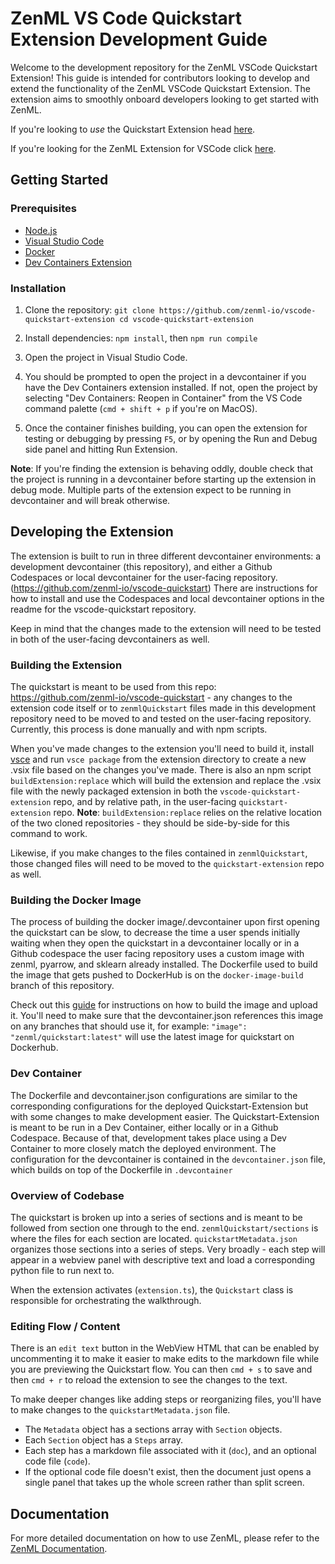 # ZenML VS Code Quickstart Extension Development Guide

Welcome to the development repository for the ZenML VSCode Quickstart Extension! This guide is intended for contributors looking to develop and extend the functionality of the ZenML VSCode Quickstart Extension. The extension aims to smoothly onboard developers looking to get started with ZenML.

If you're looking to *use* the Quickstart Extension head [here](https://github.com/zenml-io/vscode-quickstart).

If you're looking for the ZenML Extension for VSCode click [here](https://github.com/zenml-io/vscode-zenml).

## Getting Started

### Prerequisites

- [Node.js](https://nodejs.org/en/download/)
- [Visual Studio Code](https://code.visualstudio.com/Download)
- [Docker](https://www.docker.com/get-started/)
- [Dev Containers Extension](https://marketplace.visualstudio.com/items?itemName=ms-vscode-remote.remote-containers)

### Installation

1. Clone the repository:
   `git clone https://github.com/zenml-io/vscode-quickstart-extension cd vscode-quickstart-extension`

2. Install dependencies:
   `npm install`, then `npm run compile`

3. Open the project in Visual Studio Code.

4. You should be prompted to open the project in a devcontainer if you have the Dev Containers extension installed. If not, open the project by
   selecting "Dev Containers: Reopen in Container" from the VS Code command palette (`cmd + shift + p` if you're on MacOS).

5. Once the container finishes building, you can open the extension for testing or debugging by pressing `F5`, or by opening the Run and Debug side panel and hitting Run Extension.

**Note**: If you're finding the extension is behaving oddly, double check that the project is running in a devcontainer before starting up the extension in debug mode. Multiple parts of the extension expect to be running in devcontainer and will break otherwise.

## Developing the Extension

The extension is built to run in three different devcontainer environments: a development devcontainer (this repository), and either a Github Codespaces or local devcontainer for the user-facing repository. (https://github.com/zenml-io/vscode-quickstart) There are instructions for how to install and use the Codespaces and local devcontainer options in the readme for the vscode-quickstart repository.

Keep in mind that the changes made to the extension will need to be tested in both of the user-facing devcontainers as well.

### Building the Extension

The quickstart is meant to be used from this repo: https://github.com/zenml-io/vscode-quickstart - any changes to the extension code itself or to `zenmlQuickstart` files made in this development repository need to be moved to and tested on the user-facing repository. Currently, this process is done manually and with npm scripts.

When you've made changes to the extension you'll need to build it, install [vsce](https://github.com/microsoft/vscode-vsce) and run `vsce package` from the extension directory to create a new .vsix file based on the changes you've made. There is also an npm script `buildExtension:replace` which will build the extension and replace the .vsix file with the newly packaged extension in both the `vscode-quickstart-extension` repo, and by relative path, in the user-facing `quickstart-extension` repo. **Note**: `buildExtension:replace` relies on the relative location of the two cloned repositories - they should be side-by-side for this command to work.

Likewise, if you make changes to the files contained in `zenmlQuickstart`, those changed files will need to be moved to the `quickstart-extension` repo as well.

### Building the Docker Image

The process of building the docker image/.devcontainer upon first opening the quickstart can be slow, to decrease the time a user spends initially waiting when they open the quickstart in a devcontainer locally or in a Github codespace the user facing repository uses a custom image with zenml, pyarrow, and sklearn already installed. The Dockerfile used to build the image that gets pushed to DockerHub is on the `docker-image-build` branch of this repository.

Check out this [guide](https://docs.docker.com/guides/getting-started/build-and-push-first-image/) for instructions on how to build the image and upload it. You'll need to make sure that the devcontainer.json references this image on any branches that should use it, for example: `"image": "zenml/quickstart:latest"` will use the latest image for quickstart on Dockerhub.

### Dev Container

The Dockerfile and devcontainer.json configurations are similar to the corresponding configurations for the deployed Quickstart-Extension but with some changes to make development easier. The Quickstart-Extension is meant to be run in a Dev Container, either locally or in a Github Codespace. Because of that, development takes place using a Dev Container to more closely match the deployed environment. The configuration for the devcontainer is contained in the `devcontainer.json` file, which builds on top of the Dockerfile in `.devcontainer`

### Overview of Codebase

The quickstart is broken up into a series of sections and is meant to be followed from section one through to the end. `zenmlQuickstart/sections` is where the files for each section are located. `quickstartMetadata.json` organizes those sections into a series of steps. Very broadly - each step will appear in a webview panel with descriptive text and load a corresponding python file to run next to.

When the extension activates (`extension.ts`), the `Quickstart` class is responsible for orchestrating the walkthrough.

### Editing Flow / Content
There is an `edit text` button in the WebView HTML that can be enabled by uncommenting it to make it easier to make edits to the markdown file while you are previewing the Quickstart flow. You can then `cmd + s` to save and then `cmd + r` to reload the extension to see the changes to the text.

To make deeper changes like adding steps or reorganizing files, you'll have to make changes to the `quickstartMetadata.json` file.

- The `Metadata` object has a sections array with `Section` objects.
- Each `Section` object has a `Steps` array.
- Each step has a markdown file associated with it (`doc`), and an optional code file (`code`).
- If the optional code file doesn't exist, then the document just opens a single panel that takes up the whole screen rather than split screen.



## Documentation

For more detailed documentation on how to use ZenML, please refer to the [ZenML Documentation](https://docs.zenml.io/).
